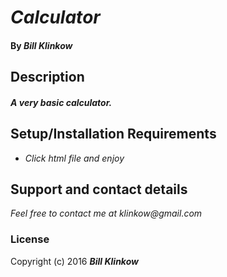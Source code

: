 # _Calculator_

#### By _**Bill Klinkow**_

## Description

#### _A very basic calculator._

## Setup/Installation Requirements

* _Click html file and enjoy_

## Support and contact details

_Feel free to contact me at klinkow@gmail.com_

### License

Copyright (c) 2016 **_Bill Klinkow_**
